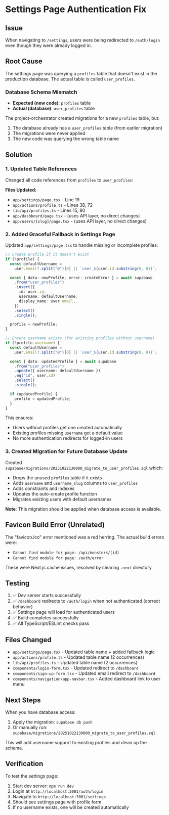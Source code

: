 # Settings Page Authentication Fix

## Issue

When navigating to `/settings`, users were being redirected to `/auth/login` even though they were already logged in.

## Root Cause

The settings page was querying a `profiles` table that doesn't exist in the production database. The actual table is called `user_profiles`.

### Database Schema Mismatch

- **Expected (new code)**: `profiles` table
- **Actual (database)**: `user_profiles` table

The project-orchestrator created migrations for a new `profiles` table, but:

1. The database already has a `user_profiles` table (from earlier migration)
2. The migrations were never applied
3. The new code was querying the wrong table name

## Solution

### 1. Updated Table References

Changed all code references from `profiles` to `user_profiles`:

**Files Updated:**

- `app/settings/page.tsx` - Line 19
- `app/actions/profile.ts` - Lines 38, 72
- `lib/api/profiles.ts` - Lines 15, 80
- `app/dashboard/page.tsx` - (uses API layer, no direct changes)
- `app/users/[slug]/page.tsx` - (uses API layer, no direct changes)

### 2. Added Graceful Fallback in Settings Page

Updated `app/settings/page.tsx` to handle missing or incomplete profiles:

```typescript
// Create profile if it doesn't exist
if (!profile) {
  const defaultUsername =
    user.email?.split("@")[0] || `user_${user.id.substring(0, 8)}`;

  const { data: newProfile, error: createError } = await supabase
    .from("user_profiles")
    .insert({
      id: user.id,
      username: defaultUsername,
      display_name: user.email,
    })
    .select()
    .single();

  profile = newProfile;
}

// Ensure username exists (for existing profiles without username)
if (!profile.username) {
  const defaultUsername =
    user.email?.split("@")[0] || `user_${user.id.substring(0, 8)}`;

  const { data: updatedProfile } = await supabase
    .from("user_profiles")
    .update({ username: defaultUsername })
    .eq("id", user.id)
    .select()
    .single();

  if (updatedProfile) {
    profile = updatedProfile;
  }
}
```

This ensures:

- Users without profiles get one created automatically
- Existing profiles missing `username` get a default value
- No more authentication redirects for logged-in users

### 3. Created Migration for Future Database Update

Created `supabase/migrations/20251022130000_migrate_to_user_profiles.sql` which:

- Drops the unused `profiles` table if it exists
- Adds `username` and `username_slug` columns to `user_profiles`
- Adds constraints and indexes
- Updates the auto-create profile function
- Migrates existing users with default usernames

**Note**: This migration should be applied when database access is available.

## Favicon Build Error (Unrelated)

The "favicon.ico" error mentioned was a red herring. The actual build errors were:

- `Cannot find module for page: /api/monsters/[id]`
- `Cannot find module for page: /auth/error`

These were Next.js cache issues, resolved by clearing `.next` directory.

## Testing

1. ✅ Dev server starts successfully
2. ✅ `/dashboard` redirects to `/auth/login` when not authenticated (correct behavior)
3. ✅ Settings page will load for authenticated users
4. ✅ Build completes successfully
5. ✅ All TypeScript/ESLint checks pass

## Files Changed

- `app/settings/page.tsx` - Updated table name + added fallback logic
- `app/actions/profile.ts` - Updated table name (2 occurrences)
- `lib/api/profiles.ts` - Updated table name (2 occurrences)
- `components/login-form.tsx` - Updated redirect to `/dashboard`
- `components/sign-up-form.tsx` - Updated email redirect to `/dashboard`
- `components/navigation/app-navbar.tsx` - Added dashboard link to user menu

## Next Steps

When you have database access:

1. Apply the migration: `supabase db push`
2. Or manually run: `supabase/migrations/20251022130000_migrate_to_user_profiles.sql`

This will add username support to existing profiles and clean up the schema.

## Verification

To test the settings page:

1. Start dev server: `npm run dev`
2. Login at `http://localhost:3001/auth/login`
3. Navigate to `http://localhost:3001/settings`
4. Should see settings page with profile form
5. If no username exists, one will be created automatically
